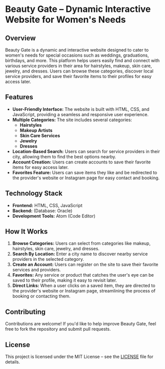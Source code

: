 # **Beauty Gate – Dynamic Interactive Website for Women's Needs**

## **Overview**
Beauty Gate is a dynamic and interactive website designed to cater to women's needs for special occasions such as weddings, graduations, birthdays, and more. This platform helps users easily find and connect with various service providers in their area for hairstyles, makeup, skin care, jewelry, and dresses. Users can browse these categories, discover local service providers, and save their favorite items to their profiles for easy access later.

## **Features**
- **User-Friendly Interface:** The website is built with HTML, CSS, and JavaScript, providing a seamless and responsive user experience.
- **Multiple Categories:** The site includes several categories:  
  - **Hairstyles**
  - **Makeup Artists**
  - **Skin Care Services**
  - **Jewelry**
  - **Dresses**
- **Location-Based Search:** Users can search for service providers in their city, allowing them to find the best options nearby.
- **Account Creation:** Users can create accounts to save their favorite items for easy access later.
- **Favorites Feature:** Users can save items they like and be redirected to the provider's website or Instagram page for easy contact and booking.

## **Technology Stack**
- **Frontend:** HTML, CSS, JavaScript
- **Backend:** (Database: Oracle)  
- **Development Tools:** Atom (Code Editor)

## **How It Works**
1. **Browse Categories:** Users can select from categories like makeup, hairstyles, skin care, jewelry, and dresses.
2. **Search By Location:** Enter a city name to discover nearby service providers in the selected category.
3. **Create an Account:** Users can register on the site to save their favorite services and providers.
4. **Favorites:** Any service or product that catches the user's eye can be saved to their profile, making it easy to revisit later.
5. **Direct Links:** When a user clicks on a saved item, they are directed to the provider's website or Instagram page, streamlining the process of booking or contacting them.

## **Contributing**
Contributions are welcome! If you'd like to help improve Beauty Gate, feel free to fork the repository and submit pull requests.

## **License**
This project is licensed under the MIT License – see the [LICENSE](LICENSE) file for details.
